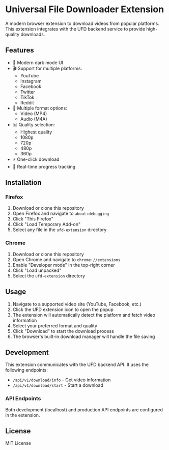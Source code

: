 # Universal File Downloader Extension

A modern browser extension to download videos from popular platforms. This extension integrates with the UFD backend service to provide high-quality downloads.

## Features

- 🎨 Modern dark mode UI
- 🎬 Support for multiple platforms:
  - YouTube
  - Instagram
  - Facebook
  - Twitter
  - TikTok
  - Reddit
- 🎵 Multiple format options:
  - Video (MP4)
  - Audio (M4A)
- 📊 Quality selection:
  - Highest quality
  - 1080p
  - 720p
  - 480p
  - 360p
- ⚡ One-click download
- 🔄 Real-time progress tracking

## Installation

### Firefox

1. Download or clone this repository
2. Open Firefox and navigate to `about:debugging`
3. Click "This Firefox"
4. Click "Load Temporary Add-on"
5. Select any file in the `ufd-extension` directory

### Chrome

1. Download or clone this repository
2. Open Chrome and navigate to `chrome://extensions`
3. Enable "Developer mode" in the top-right corner
4. Click "Load unpacked"
5. Select the `ufd-extension` directory

## Usage

1. Navigate to a supported video site (YouTube, Facebook, etc.)
2. Click the UFD extension icon to open the popup
3. The extension will automatically detect the platform and fetch video information
4. Select your preferred format and quality
5. Click "Download" to start the download process
6. The browser's built-in download manager will handle the file saving

## Development

This extension communicates with the UFD backend API. It uses the following endpoints:
- `/api/v1/download/info` - Get video information
- `/api/v1/download/start` - Start a download

### API Endpoints

Both development (localhost) and production API endpoints are configured in the extension.

## License

MIT License 